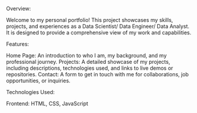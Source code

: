 Overview:

Welcome to my personal portfolio! This project showcases my skills, projects, and experiences as a Data Scientist/ Data Engineer/ Data Analyst. It is designed to provide a comprehensive view of my work and capabilities.

Features:

Home Page: An introduction to who I am, my background, and my professional journey.
Projects: A detailed showcase of my projects, including descriptions, technologies used, and links to live demos or repositories.
Contact: A form to get in touch with me for collaborations, job opportunities, or inquiries.

Technologies Used:

Frontend: HTML, CSS, JavaScript
